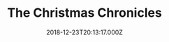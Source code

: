 ---
title: "The Christmas Chronicles"
year: 2018
date: 2018-12-23T20:13:17.000Z
permalink: /almanac/movies/2018-12-23-the-christmas-chronicles/index.html
rating: 3
tmdbid: 527435
---